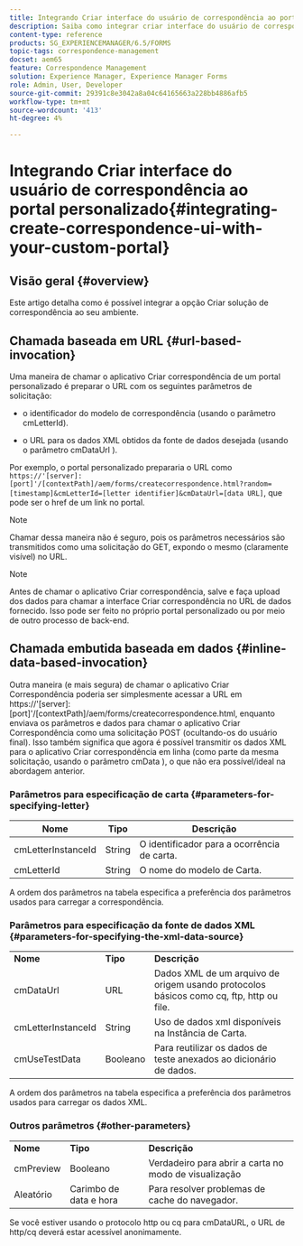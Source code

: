 ```yaml
---
title: Integrando Criar interface do usuário de correspondência ao portal personalizado
description: Saiba como integrar criar interface do usuário de correspondência ao portal personalizado
content-type: reference
products: SG_EXPERIENCEMANAGER/6.5/FORMS
topic-tags: correspondence-management
docset: aem65
feature: Correspondence Management
solution: Experience Manager, Experience Manager Forms
role: Admin, User, Developer
source-git-commit: 29391c8e3042a8a04c64165663a228bb4886afb5
workflow-type: tm+mt
source-wordcount: '413'
ht-degree: 4%

---
```


# Integrando Criar interface do usuário de correspondência ao portal personalizado{#integrating-create-correspondence-ui-with-your-custom-portal}

## Visão geral {#overview}

Este artigo detalha como é possível integrar a opção Criar solução de correspondência ao seu ambiente.

## Chamada baseada em URL {#url-based-invocation}

Uma maneira de chamar o aplicativo Criar correspondência de um portal personalizado é preparar o URL com os seguintes parâmetros de solicitação:

* o identificador do modelo de correspondência (usando o parâmetro cmLetterId).

* o URL para os dados XML obtidos da fonte de dados desejada (usando o parâmetro cmDataUrl ).

Por exemplo, o portal personalizado prepararia o URL como\
`https://'[server]:[port]'/[contextPath]/aem/forms/createcorrespondence.html?random=[timestamp]&cmLetterId=[letter identifier]&cmDataUrl=[data URL]`, que pode ser o href de um link no portal.

>[!NOTE]
>
>Chamar dessa maneira não é seguro, pois os parâmetros necessários são transmitidos como uma solicitação do GET, expondo o mesmo (claramente visível) no URL.

>[!NOTE]
>
>Antes de chamar o aplicativo Criar correspondência, salve e faça upload dos dados para chamar a interface Criar correspondência no URL de dados fornecido. Isso pode ser feito no próprio portal personalizado ou por meio de outro processo de back-end.

## Chamada embutida baseada em dados {#inline-data-based-invocation}

Outra maneira (e mais segura) de chamar o aplicativo Criar Correspondência poderia ser simplesmente acessar a URL em https://&#39;[server]:[port]&#39;/[contextPath]/aem/forms/createcorrespondence.html, enquanto enviava os parâmetros e dados para chamar o aplicativo Criar Correspondência como uma solicitação POST (ocultando-os do usuário final). Isso também significa que agora é possível transmitir os dados XML para o aplicativo Criar correspondência em linha (como parte da mesma solicitação, usando o parâmetro cmData ), o que não era possível/ideal na abordagem anterior.

### Parâmetros para especificação de carta {#parameters-for-specifying-letter}

| **Nome** | **Tipo** | **Descrição** |
|---|---|---|
| cmLetterInstanceId | String | O identificador para a ocorrência de carta. |
| cmLetterId | String | O nome do modelo de Carta. |

A ordem dos parâmetros na tabela especifica a preferência dos parâmetros usados para carregar a correspondência.

### Parâmetros para especificação da fonte de dados XML {#parameters-for-specifying-the-xml-data-source}

<table>
 <tbody>
  <tr>
   <td><strong>Nome</strong></td> 
   <td><strong>Tipo</strong></td> 
   <td><strong>Descrição</strong></td> 
  </tr>
  <tr>
   <td>cmDataUrl<br /> </td> 
   <td>URL</td> 
   <td>Dados XML de um arquivo de origem usando protocolos básicos como cq, ftp, http ou file.<br /> </td> 
  </tr>
  <tr>
   <td>cmLetterInstanceId</td> 
   <td>String</td> 
   <td>Uso de dados xml disponíveis na Instância de Carta.</td> 
  </tr>
  <tr>
   <td>cmUseTestData</td> 
   <td>Booleano</td> 
   <td>Para reutilizar os dados de teste anexados ao dicionário de dados.</td> 
  </tr>
 </tbody>
</table>

A ordem dos parâmetros na tabela especifica a preferência dos parâmetros usados para carregar os dados XML.

### Outros parâmetros {#other-parameters}

<table>
 <tbody>
  <tr>
   <td><strong>Nome</strong></td> 
   <td><strong>Tipo</strong></td> 
   <td><strong>Descrição</strong></td> 
  </tr>
  <tr>
   <td>cmPreview<br /> </td> 
   <td>Booleano</td> 
   <td>Verdadeiro para abrir a carta no modo de visualização<br /> </td> 
  </tr>
  <tr>
   <td>Aleatório</td> 
   <td>Carimbo de data e hora</td> 
   <td>Para resolver problemas de cache do navegador.</td> 
  </tr>
 </tbody>
</table>

Se você estiver usando o protocolo http ou cq para cmDataURL, o URL de http/cq deverá estar acessível anonimamente.
